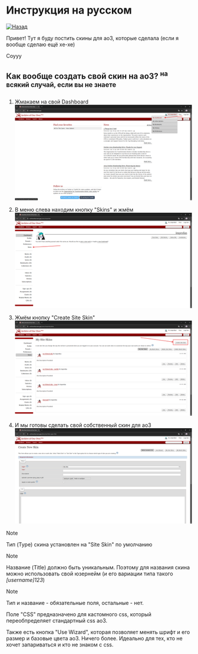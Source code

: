 # Инструкция на русском

[![Назад](https://img.shields.io/badge/Назад-blue.svg)](https://github.com/improfan/ao3-skins)

Привет!
Тут я буду постить скины для ao3, которые сделала (если я вообще сделаю ещё хе-хе)

Соууу

## Как вообще создать свой скин на ao3? <sup> на всякий случай, если вы не знаете </sup>

1. Жмакаем на свой Dashboard
![Dashboard](/images/go-to-dashboard.png)

2. В меню слева находим кнопку "Skins" и жмём
![Кнопка "Skins" в меню слева](/images/then-skins-in-menu-on-the-left.png)

3. Жмём кнопку "Create Site Skin" 
![Кнопка "Create Site Skin"](/images/then-press-create-site-skin-button.png)

4. И мы готовы сделать свой собственный скин для ао3
![Мы готовы](/images/here-we-are.png)


> [!NOTE]
> Тип (Type) скина установлен на "Site Skin" по умолчанию

> [!NOTE]
> Название (Title) должно быть уникальным. Поэтому для названия скина можно использовать свой юзернейм (и его вариации типа такого _[username]123_)

> [!NOTE]
> Тип и название - обязательные поля, остальные - нет. 

Поле "CSS" предназначено для кастомного css, который переобпределяет стандартный css ao3. 

Также есть кнопка "Use Wizard", которая позволяет менять шрифт и его размер и базовые цвета ао3. Ничего более. Идеально для тех, кто не хочет запариваться и кто не знаком с css.